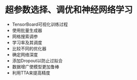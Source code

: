 # 超参数选择、调优和神经网络学习
- TensorBoard可视化训练过程
- 使用批量生成器
- 网格搜索调参
- 学习率及其调度
- 比较不同的优化器
- 确定网络深度
- 添加Dropout以防止过拟合
- 数据增广使模型更加鲁棒
- 利用TTA来提高精度